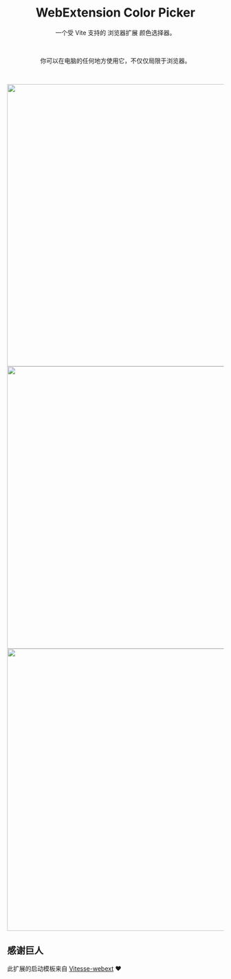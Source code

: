 <h1 align='center'>WebExtension Color Picker</h1>

<p align='center'>
一个受 Vite 支持的 浏览器扩展 颜色选择器。
</p>

<br/>

<p align='center'>
你可以在电脑的任何地方使用它，不仅仅局限于浏览器。
</p>

<br/>

<p align="center">
<img width="655" src="https://raw.githubusercontent.com/AnthonyJu/image/main/color-picker/popup.png"><br/>
<img width="655" src="https://raw.githubusercontent.com/AnthonyJu/image/main/color-picker/picking.png"><br/>
<img width="655" src="https://raw.githubusercontent.com/AnthonyJu/image/main/color-picker/picked.png"><br/>
</p>

## 感谢巨人

此扩展的启动模板来自 [Vitesse-webext](https://github.com/antfu/vitesse-webext) ❤️
